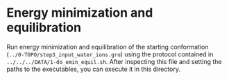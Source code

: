 # Energy minimization and equilibration
Run energy minimization and equilibration of the starting conformation (`../0-TOPO/step3_input_water_ions.gro`) using the
protocol contained in `../../../DATA/1-do_emin_equil.sh`. After inspecting this file and setting the paths to the
executables, you can execute it in this directory.

